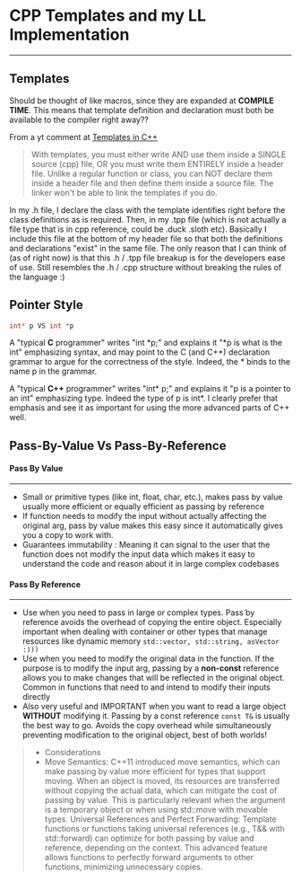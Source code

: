 # CPP Templates and my LL Implementation 

--- 


## Templates

Should be thought of like macros, since they are expanded at **COMPILE TIME**. This means that template definition and
declaration must both be available to the compiler right away?? 

From a yt comment at [Templates in C++](https://www.youtube.com/watch?v=I-hZkUa9mIs&t=942s)
> With templates, you must either write AND use them inside a SINGLE source (cpp) file, OR you must write them ENTIRELY
> inside a header file. Unlike a regular function or class, you can NOT declare them inside a header file and then 
> define them inside a source file. The linker won't be able to link the templates if you do.


In my .h file, I declare the class with the template identifies right before the class definitions as is required.
Then, in my .tpp file (which is not actually a file type that is in cpp reference, could be .duck .sloth etc). Basically
I include this file at the bottom of my header file so that both the definitions and declarations "exist" in the same
file. The only reason that I can think of (as of right now) is that this .h / .tpp file breakup is for the developers
ease of use. Still resembles the .h / .cpp structure without breaking the rules of the language :)

## Pointer Style 
```c
int* p VS int *p
```

A "typical **C** programmer" writes "int *p;" and explains it "*p is what is the int" emphasizing syntax, 
and may point to the C (and C++) declaration grammar to argue for the correctness of the style. Indeed, 
the * binds to the name p in the grammar.


A "typical **C++** programmer" writes "int* p;" and explains it "p is a pointer to an int" emphasizing type. 
Indeed the type of p is int*. I clearly prefer that emphasis and see it as important for using the more advanced
parts of C++ well.


## Pass-By-Value Vs Pass-By-Reference

#### Pass By Value 

---

- Small or primitive types (like int, float, char, etc.), makes pass by value usually more efficient or equally 
efficient as passing by reference
- If function needs to modify the input without actually affecting the original arg, pass by value makes this easy
since it automatically gives you a copy to work with. 
- Guarantees immutability : Meaning it can signal to the user that the function does not modify the input data which 
makes it easy to understand the code and reason about it in large complex codebases

#### Pass By Reference

---

- Use when you need to pass in large or complex types. Pass by reference avoids the overhead of copying the entire 
object. Especially important when dealing with container or other types that manage resources like dynamic memory 
`std::vector, std::string, asVector :)))`
- Use when you need to modify the original data in the function. If the purpose is to modify the input arg, passing by
a **non-const** reference allows you to make changes that will be reflected in the original object. Common in functions 
that need to and intend to modify their inputs directly
- Also very useful and IMPORTANT when you want to read a large object **WITHOUT** modifying it. Passing by a const 
reference `const T&` is usually the best way to go. Avoids the copy overhead while simultaneously preventing 
modification to the original object, best of both worlds!


> - Considerations 
> - Move Semantics: C++11 introduced move semantics, which can make passing by value more efficient for types that 
> support moving. When an object is moved, its resources are transferred without copying the actual data, which can 
> mitigate the cost of passing by value. This is particularly relevant when the argument is a temporary object or 
> when using std::move with movable types. Universal References and Perfect Forwarding: Template functions or functions
> taking universal references (e.g., T&& with std::forward<T>) can optimize for both passing by value and reference, 
> depending on the context. This advanced feature allows functions to perfectly forward arguments to other functions, 
> minimizing unnecessary copies.